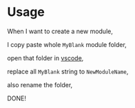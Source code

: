 # Usage

When I want to create a new module,

I copy paste whole `MyBlank` module folder,

open that folder in [vscode](https://code.visualstudio.com/),

replace all `MyBlank` string to `NewModuleName`,

also rename the folder,

DONE!

